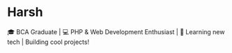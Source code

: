 # Harsh
🎓 BCA Graduate | 💻 PHP &amp; Web Development Enthusiast | 🚀 Learning new tech | Building cool projects!
